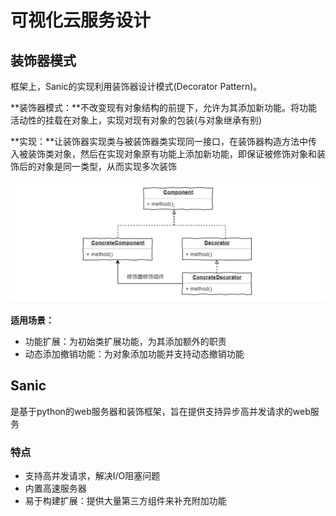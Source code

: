 # 可视化云服务设计

## 装饰器模式

框架上，Sanic的实现利用装饰器设计模式(Decorator Pattern)。

**装饰器模式：**不改变现有对象结构的前提下，允许为其添加新功能。将功能活动性的挂载在对象上，实现对现有对象的包装(与对象继承有别)

**实现：**让装饰器实现类与被装饰器类实现同一接口，在装饰器构造方法中传入被装饰类对象，然后在实现对象原有功能上添加新功能，即保证被修饰对象和装饰后的对象是同一类型，从而实现多次装饰

![image-20240602211505440](image/image-20240602211505440.png)

**适用场景：**

- 功能扩展：为初始类扩展功能，为其添加额外的职责
- 动态添加撤销功能：为对象添加功能并支持动态撤销功能

## Sanic

是基于python的web服务器和装饰框架，旨在提供支持异步高并发请求的web服务

### 特点

- 支持高并发请求，解决I/O阻塞问题
- 内置高速服务器
- 易于构建扩展：提供大量第三方组件来补充附加功能